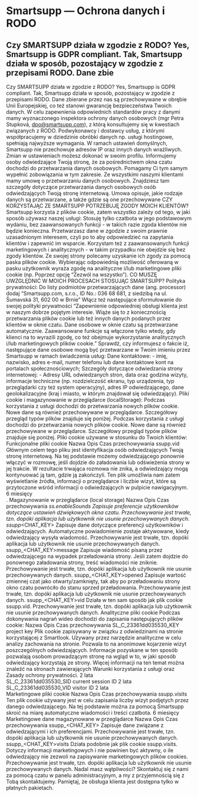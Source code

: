 # Smartsupp — Ochrona danych i RODO
## Czy SMARTSUPP działa w zgodzie z RODO? Yes, Smartsupp is GDPR compliant. Tak, Smartsupp działa w sposób, pozostający w zgodzie z przepisami RODO. Dane zbie
Czy SMARTSUPP działa w zgodzie z RODO?
Yes, Smartsupp is GDPR compliant.
Tak, Smartsupp działa w sposób, pozostający w zgodzie z przepisami RODO.
Dane zbierane przez nas są przechowywane w obrębie Unii Europejskiej, co też stanowi gwarancję bezpieczeństwa Twoich danych. 
W celu zapewnienia odpowiednich standardów pracy z danymi mamy wyznaczonego inspektora ochrony danych osobowych (mgr Petra Stupková, dpo@smartsupp.com), z którą konsultujemy się w kwestiach związanych z RODO.
Podwykonawcy i dostawcy usług, z którymi współpracujemy w dziedzinie obróbki danych np. usługi hostingowe, spełniają najwyższe wymagania.
W ramach ustawień domyślnych, Smartsupp nie przechowuje adresów IP oraz innych danych wrażliwych. Zmian w ustawieniach możesz dokonać w swoim profilu. 
Informujemy osoby odwiedzające Twoją stronę, że za pośrednictwem okna czatu dochodzi do przetwarzania danych osobowych. Pomagamy Ci tym samym wypełnić zobowiązania w tym zakresie.
Ze wszystkimi naszymi klientami mamy umowę o przetwarzaniu danych osobowych. Znajdziesz tam szczegóły dotyczące przetwarzania danych osobowych osób odwiedzających Twoją stronę internetową. Umowa opisuje, jakie rodzaje danych są przetwarzane, a także gdzie są one przechowywane
CZY KORZYSTAJĄC ZE SMARTSUPP POTRZEBUJĘ ZGODY MOICH KLIENTÓW?
Smartsupp korzysta z plików cookie, zatem wszystko zależy od tego, w jaki sposób używasz naszej usługi: 
Stosuję tylko czatbota w jego podstawowym wydaniu, bez zaawansowanych funkcji - w takich razie zgoda klientów nie będzie konieczna. Przetwarzasz dane w zgodzie z swoim prawnie uzasadnionym interesem, czyli po to aby odpowiedzieć na zapytania klientów i zapewnić im wsparcie.
Korzystam też z zaawansowanych funkcji marketingowych i analitycznych - w takim przypadku nie obejdzie się bez zgody klientów. Ze swojej strony polecamy uzyskanie ich zgody za pomocą paska plików cookie. Wybierając odpowiednią możliwość oferowaną w pasku użytkownik wyraża zgodę na analityczne i/lub marketingowe pliki cookie (np. Poprzez opcję “Zezwól na wszystko”).
CO MUSZĘ UWZGLĘDNIĆ W MOICH PROCESACH STOSUJĄC SMARTSUPP?
Polityka prywatności:
Do listy podmiotów przetwarzających dane (ang. processor) dodaj “Smartsupp.com, s.r.o., ID No.: 036 68 681, z siedzibą na ul. Šumavská 31, 602 00 w Brnie” 
Włącz też następujące sformułowanie do swojej polityki prywatności “Zapewnienie odpowiedniej obsługi klienta jest w naszym dobrze pojętym interesie. Wiąże się to z koniecznością przetwarzania plików cookie lub też innych danych podanych przez klientów w oknie czatu. Dane osobowe w oknie czatu są przetwarzane automatycznie. Zaawansowane funkcje są włączone tylko wtedy, gdy klienci na to wyrazili zgodę, co też obejmuje wykorzystanie analitycznych i/lub marketingowych plików cookie.” 
Sprawdź, czy informujesz o fakcie iż, następujące dane osobowe mogą być przetwarzane w Twoim imieniu przez Smartsupp w ramach świadczenia usług: 
Dane kontaktowe: - imię, nazwisko, adres e-mail, numer telefonu lub dane kontaktowe kont na portalach społecznościowych;
Szczegóły dotyczące odwiedzania strony internetowej: - Adresy URL odwiedzanych stron, data oraz godzina wizyty, informacje techniczne (np. rozdzielczość ekranu, typ urządzenia, typ przeglądarki czy też system operacyjny), adres IP odwiedzającego, dane geolokalizacyjne (kraj i miasto, w którym znajdował się odwiedzający).
Pliki cookie i magazynowanie w przeglądarce (localStorage):
Podczas korzystania z usługi dochodzi do przetwarzania nowych plików cookie. Nowe dane są również przechowywane w przeglądarce. Szczegółowy przegląd typów plików znajduje się poniżej.
Podczas korzystania z usługi dochodzi do przetwarzania nowych plików cookie. Nowe dane są również przechowywane w przeglądarce. Szczegółowy przegląd typów plików znajduje się poniżej.
Pliki cookie używane w stosunku do Twoich klientów:
Funkcjonalne pliki cookie
Nazwa	Opis	Czas przechowywania	
ssupp.vid	Głównym celem tego pliku jest identyfikacja osób odwiedzających Twoją stronę internetową. Na tej podstawie możemy odwiedzającego ponownie włączyć w rozmowę, jeśli dojdzie do załadowania lub odświeżenia strony w jej trakcie. W rezultacie trwająca rozmowa nie znika, a odwiedzający mogą kontynuować ją tam, gdzie ją zakończyli. Ten plik umożliwia nam zatem wyświetlanie źródła, informacji o przeglądarce i liczbie wizyt, które są przytoczone wśród informacji o odwiedzających w pulpicie nawigacyjnym.	6 miesięcy	
.
Magazynowanie w przeglądarce (local storage)
Nazwa	Opis	Czas przechowywania	
_ss.enableSounds	Zapisuje preferencje użytkowników dotyczące ustawień dźwiękowych okna czatu.	Przechowywanie jest trwałe, tzn. dopóki aplikacja lub użytkownik nie usunie przechowywanych danych.	
ssupp_<CHAT_KEY>	Zapisuje dane dotyczące preferencji użytkowników i odwiedzających. Automatyczne powiadomienie zostaje aktywowane, kiedy odwiedzający wysyła wiadomość.	Przechowywanie jest trwałe, tzn. dopóki aplikacja lub użytkownik nie usunie przechowywanych danych.	
ssupp_<CHAT_KEY>message	Zapisuje wiadomość pisaną przez odwiedzającego na wypadek przeładowania strony. Jeśli zatem dojdzie do ponownego załadowania strony, treść wiadomości nie zniknie.	Przechowywanie jest trwałe, tzn. dopóki aplikacja lub użytkownik nie usunie przechowywanych danych.	
ssupp_<CHAT_KEY>opened	Zapisuje wartość zmiennej czat jako otwarty/zamknięty, tak aby po przeładowaniu strony okno czatu powróciło do stanu sprzed przeładowania.	Przechowywanie jest trwałe, tzn. dopóki aplikacja lub użytkownik nie usunie przechowywanych danych.	
ssupp_<CHAT_KEY>vid	Działa w ten sam sposób jak plik cookie ssupp.vid.	Przechowywanie jest trwałe, tzn. dopóki aplikacja lub użytkownik nie usunie przechowywanych danych.	
Analityczne pliki cookie
Podczas dokonywania nagrań wideo dochodzi do zapisania następujących plików cookie:
Nazwa		Opis	Czas przechowywania	
SL_C_23361dd035530_KEY	project key	Plik cookie zapisywany w związku z odwiedzinami na stronie korzystającej z Smartlook. Używany przez narzędzie analityczne w celu analizy zachowania na stronie. Pozwala to na anonimowe kojarzenie wizyt poszczególnych odwiedzających. Informacje pozyskane w ten sposób pozwalają osobom prowadzącym stronę na wgląd w to, w jaki sposób odwiedzający korzystają ze strony. Więcej informacji na ten temat można znaleźć na stronach zawierających Warunki korzystania z usługi oraz Zasady ochrony prywatności.	2 lata	
SL_C_23361dd035530_SID	current session ID	2 lata	
SL_C_23361dd035530_VID	visitor ID	2 lata	
Marketingowe pliki cookie
Nazwa	Opis	Czas przechowywania	
ssupp.visits	Ten plik cookie używany jest w celu zapisania liczby wizyt podjętych przez danego odwiedzającego. Na tej podstawie można za pomocą Smartsupp skroić na miarę automatyczne wiadomości i treści czatbota.	6 miesięcy	
Marketingowe dane magazynowane w przeglądarce 
Nazwa	Opis	Czas przechowywania	
ssupp_<CHAT_KEY>	Zapisuje dane związane z odwiedzającymi i ich preferencjami.	Przechowywanie jest trwałe, tzn. dopóki aplikacja lub użytkownik nie usunie przechowywanych danych.	
ssupp_<CHAT_KEY>visits	Działa podobnie jak plik cookie ssupp.visits. Dotyczy informacji marketingowych i nie powinien być aktywny, o ile odwiedzający nie zezwoli na zapisywanie marketingowych plików cookies.	Przechowywanie jest trwałe, tzn. dopóki aplikacja lub użytkownik nie usunie przechowywanych danych.	
Nadal masz wątpliwości? Skontaktuj się z nami za pomocą czatu w panelu administracyjnym, a my z przyjemnością się z Tobą skontaktujemy. Pamiętaj, że obsługa klienta jest dostępna tylko w płatnych pakietach.

